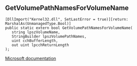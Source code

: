 ## GetVolumePathNamesForVolumeName

```
[DllImport("Kernel32.dll", SetLastError = true)][return: MarshalAs(UnmanagedType.Bool)]
public static extern bool GetVolumePathNamesForVolumeName(
   string lpszVolumeName,
   StringBuilder lpszVolumePathNames,
   uint cchBufferLength,
   out uint lpcchReturnLength
);
```

[Microsoft documentation](https://docs.microsoft.com/en-us/windows/win32/api/fileapi/nf-fileapi-getvolumepathnamesforvolumenamew)
